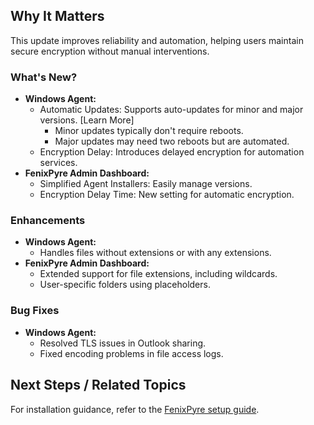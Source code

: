 
## Why It Matters

This update improves reliability and automation, helping users maintain secure encryption without manual interventions.

### What's New?

- **Windows Agent:**
  - Automatic Updates: Supports auto-updates for minor and major versions. [Learn More]
    - Minor updates typically don't require reboots.
    - Major updates may need two reboots but are automated.
  - Encryption Delay: Introduces delayed encryption for automation services.
- **FenixPyre Admin Dashboard:**
  - Simplified Agent Installers: Easily manage versions.
  - Encryption Delay Time: New setting for automatic encryption.

### Enhancements

- **Windows Agent:**
  - Handles files without extensions or with any extensions.
- **FenixPyre Admin Dashboard:**
  - Extended support for file extensions, including wildcards.
  - User-specific folders using placeholders.

### Bug Fixes

- **Windows Agent:**
  - Resolved TLS issues in Outlook sharing.
  - Fixed encoding problems in file access logs.

## Next Steps / Related Topics

For installation guidance, refer to the [FenixPyre setup guide](/03-setup-&-installation/install-windows-agent.md).